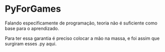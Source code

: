 # PyForGames
Falando especificamente de programação, teoria não é suficiente como base para o aprendizado. 

Para ter essa garantia é preciso colocar a mão na massa, e foi assim que surgiram esses .py aqui. 
